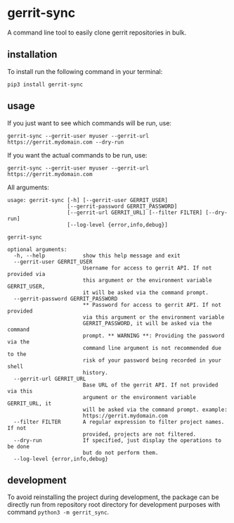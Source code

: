 # gerrit-sync

A command line tool to easily clone gerrit repositories in bulk.

## installation

To install run the following command in your terminal:

```pip3 install gerrit-sync```

## usage

If you just want to see which commands will be run, use:

```gerrit-sync --gerrit-user myuser --gerrit-url https://gerrit.mydomain.com --dry-run```

If you want the actual commands to be run, use:

```gerrit-sync --gerrit-user myuser --gerrit-url https://gerrit.mydomain.com```

All arguments:

```text
usage: gerrit-sync [-h] [--gerrit-user GERRIT_USER]
                   [--gerrit-password GERRIT_PASSWORD]
                   [--gerrit-url GERRIT_URL] [--filter FILTER] [--dry-run]
                   [--log-level {error,info,debug}]

gerrit-sync

optional arguments:
  -h, --help            show this help message and exit
  --gerrit-user GERRIT_USER
                        Username for access to gerrit API. If not provided via
                        this argument or the environment variable GERRIT_USER,
                        it will be asked via the command prompt.
  --gerrit-password GERRIT_PASSWORD
                        ** Password for access to gerrit API. If not provided
                        via this argument or the environment variable
                        GERRIT_PASSWORD, it will be asked via the command
                        prompt. ** WARNING **: Providing the password via the
                        command line argument is not recommended due to the
                        risk of your password being recorded in your shell
                        history.
  --gerrit-url GERRIT_URL
                        Base URL of the gerrit API. If not provided via this
                        argument or the environment variable GERRIT_URL, it
                        will be asked via the command prompt. example:
                        https://gerrit.mydomain.com
  --filter FILTER       A regular expression to filter project names. If not
                        provided, projects are not filtered.
  --dry-run             If specified, just display the operations to be done
                        but do not perform them.
  --log-level {error,info,debug}
```

## development

To avoid reinstalling the project during development, the package can be directly run from repository root directory for development purposes with command ```python3 -m gerrit_sync```.
